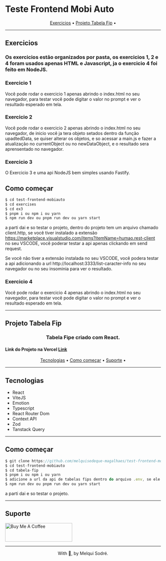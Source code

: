 # Teste Frontend Mobi Auto

<p align="center">
  <a href="#exercicios">Exercicios</a> •
  <a href="#projeto-tabela-fip">Projeto Tabela Fip</a> •
</p>

---

## Exercicios

<h3>
    Os exercicios estão organizados por pasta, os exercicios 1, 2 e 4 foram usados apenas HTML e Javascript, ja o exercicio 4 foi feito em NodeJS.
</h3>

### Exercicio 1

 <p>
    Você pode rodar o exercicio 1 apenas abrindo o index.html no seu navegador, para testar você pode digitar o valor no prompt e ver o resultado esperado em tela.
 </p>

 ### Exercicio 2

 <p>
    Você pode rodar o exercicio 2 apenas abrindo o index.html no seu navegador, de inicio você ja tera objeto setados dentro da função upadtedData, se quiser alterar os objetos, e so acessar a main.js e fazer a atualização no currentObject ou no  newDataObject, e o resultado sera aprensentado no navegador.
 </p>

 ### Exercicio 3

 <p>
    O Exercicio 3 e uma api NodeJS bem simples usando Fastify.
 </p>

 ## Como começar

``` js
$ cd test-frontend-mobiauto
$ cd exercises
$ cd ex3
$ pnpm i ou npm i ou yarn
$ npm run dev ou pnpm run dev ou yarn start
```

a parti dai e so testar o projeto, dentro do projeto tem um arquivo chamado client.http, se você tiver instalado a extensão https://marketplace.visualstudio.com/items?itemName=humao.rest-client no seu VSCODE, você poderar testar a api apenas clickando em send request.

Se você não tiver a extensão instalada no seu VSCODE, você podera testar a api adicionando a url http://localhost:3333/list-caracter-info no seu navegador ou no seu insominia para ver o resultado.


 ### Exercicio 4

 <p>
    Você pode rodar o exercicio 4 apenas abrindo o index.html no seu navegador, para testar você pode digitar o valor no prompt e ver o resultado esperado em tela.
 </p>

---

## Projeto Tabela Fip

<h3 align="center">
  Tabela Fipe criado com React</a>.
</h3>

<h4>
    Link do Projeto na Vercel <a href="https://test-frontend-mobiauto.vercel.app/">Link</a>
</h4>


<p align="center">
  <a href="#tecnologias">Tecnologias</a> •
  <a href="#Como começar">Como começar</a> •
  <a href="#Suporte">Suporte</a> •
</p>

---

## Tecnologias

- React
- ViteJS
- Emotion
- Typescript
- React Router Dom
- Context API
- Zod
- Tanstack Query

---

## Como começar

``` js
$ git clone https://github.com/melquisedeque-magalhaes/test-frontend-mobiauto
$ cd test-frontend-mobiauto
$ cd tabela-fip
$ pnpm i ou npm i ou yarn
$ adicione a url da api de tabelas fips dentro do arquivo .env, se ele não existir você poderar cria-lo.
$ npm run dev ou pnpm run dev ou yarn start
```

a parti dai e so testar o projeto.

---

## Suporte


<a href="https://www.buymeacoffee.com/melqui" target="_blank">
  <img src="https://cdn.buymeacoffee.com/buttons/v2/default-yellow.png" alt="Buy Me A Coffee" height="60px" width="217px" />
</a>

---

<p align="center">With 💜, by Melqui Sodré.</p>